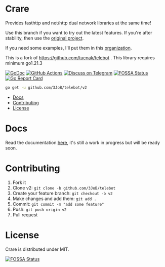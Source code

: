 # Crare
Provides fasthttp and net/http dual network libraries at the same time!


Use this branch if you want to try out the latest features.
If you're after stability, then use the [original project](https://github.com/tucnak/telebot).


If you need some examples, I'll put them in this [organization](https://github.com/gotelebot/).


This is a fork of https://github.com/tucnak/telebot . This library requires minimum go1.21.3



[![GoDoc](https://godoc.org/github.com/3JoB/telebot/v2?status.svg)](https://godoc.org/github.com/3JoB/telebot/v2)
[![GitHub Actions](https://github.com/3JoB/telebot/actions/workflows/codeql.yml/badge.svg)](https://github.com/3JoB/telebot/actions)
[![Discuss on Telegram](https://img.shields.io/badge/telegram-discuss-0088cc.svg)](https://t.me/go_telebot)
[![FOSSA Status](https://app.fossa.com/api/projects/git%2Bgithub.com%2F3JoB%2Ftelebot.svg?type=shield)](https://app.fossa.com/projects/git%2Bgithub.com%2F3JoB%2Ftelebot?ref=badge_shield)
[![Go Report Card](https://goreportcard.com/badge/github.com/3JoB/telebot/v2)](https://goreportcard.com/report/github.com/3JoB/telebot/v2)

```bash
go get -u github.com/3JoB/telebot/v2
```

- [Docs](#docs)
- [Contributing](#contributing)
- [License](#license)

# Docs
Read the documentation [here](https://crare.pkg.one), it's still a work in progress but will be ready soon.

# Contributing

1. Fork it
2. Clone v2: `git clone -b github.com/3JoB/telebot`
3. Create your feature branch: `git checkout -b v2`
4. Make changes and add them: `git add .`
5. Commit: `git commit -m "add some feature"`
6. Push: `git push origin v2`
7. Pull request

# License

Crare is distributed under MIT.


[![FOSSA Status](https://app.fossa.com/api/projects/git%2Bgithub.com%2F3JoB%2Ftelebot.svg?type=large)](https://app.fossa.com/projects/git%2Bgithub.com%2F3JoB%2Ftelebot?ref=badge_large)
